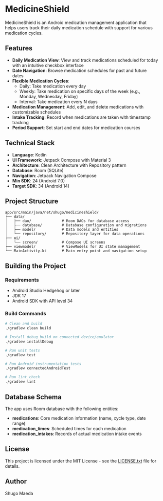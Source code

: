# MedicineShield

MedicineShield is an Android medication management application that helps users track their daily medication schedule with support for various medication cycles.

## Features

- **Daily Medication View**: View and track medications scheduled for today with an intuitive checkbox interface
- **Date Navigation**: Browse medication schedules for past and future dates
- **Flexible Medication Cycles**:
  - Daily: Take medication every day
  - Weekly: Take medication on specific days of the week (e.g., Monday, Wednesday, Friday)
  - Interval: Take medication every N days
- **Medication Management**: Add, edit, and delete medications with customizable schedules
- **Intake Tracking**: Record when medications are taken with timestamp tracking
- **Period Support**: Set start and end dates for medication courses

## Technical Stack

- **Language**: Kotlin
- **UI Framework**: Jetpack Compose with Material 3
- **Architecture**: Clean Architecture with Repository pattern
- **Database**: Room (SQLite)
- **Navigation**: Jetpack Navigation Compose
- **Min SDK**: 24 (Android 7.0)
- **Target SDK**: 34 (Android 14)

## Project Structure

```
app/src/main/java/net/shugo/medicineshield/
├── data/
│   ├── dao/              # Room DAOs for database access
│   ├── database/         # Database configuration and migrations
│   ├── model/            # Data models and entities
│   └── repository/       # Repository layer for data operations
├── ui/
│   └── screen/           # Compose UI screens
├── viewmodel/            # ViewModels for UI state management
└── MainActivity.kt       # Main entry point and navigation setup
```

## Building the Project

### Requirements

- Android Studio Hedgehog or later
- JDK 17
- Android SDK with API level 34

### Build Commands

```bash
# Clean and build
./gradlew clean build

# Install debug build on connected device/emulator
./gradlew installDebug

# Run unit tests
./gradlew test

# Run Android instrumentation tests
./gradlew connectedAndroidTest

# Run lint check
./gradlew lint
```

## Database Schema

The app uses Room database with the following entities:

- **medications**: Core medication information (name, cycle type, date range)
- **medication_times**: Scheduled times for each medication
- **medication_intakes**: Records of actual medication intake events

## License

This project is licensed under the MIT License - see the [LICENSE.txt](LICENSE.txt) file for details.

## Author

Shugo Maeda
